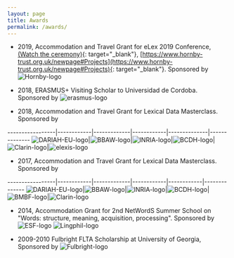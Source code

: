 ```yaml
---
layout: page
title: Awards
permalink: /awards/
---
```


- 2019, Accommodation and Travel Grant for eLex 2019 Conference, [(Watch the ceremony)](https://youtu.be/ZdNmxA-ar6s?t=500){: target="_blank"}, [https://www.hornby-trust.org.uk/newpage#Projects](https://www.hornby-trust.org.uk/newpage#Projects){: target="_blank"}. Sponsored by ![Hornby-logo] 


- 2018, ERASMUS+ Visiting Scholar to Universidad de Cordoba. Sponsored by ![erasmus-logo]

- 2018, Accommodation and Travel Grant for Lexical Data Masterclass. Sponsored by

-----------------|------------|-------------|------------|--------------|--------------
![DARIAH-EU-logo]|![BBAW-logo]|![INRIA-logo]|![BCDH-logo]|![Clarin-logo]|![elexis-logo]

- 2017, Accommodation and Travel Grant for Lexical Data Masterclass. Sponsored by

-----------------|------------|-------------|------------|------------|--------------
![DARIAH-EU-logo]|![BBAW-logo]|![INRIA-logo]|![BCDH-logo]|![BMBF-logo]|![Clarin-logo]

- 2014, Accommodation Grant for 2nd NetWordS Summer School on "Words: structure, meaning, acquisition, processing". Sponsored by
![ESF-logo] ![Lingphil-logo]

- 2009-2010 Fulbright FLTA Scholarship at University of Georgia, Sponsored by ![Fulbright-logo]

[Hornby-logo]: ../pics/Hornby-logo.jpg "Hornby Educational Trust"
[Fulbright-logo]: ../pics/Fulbright-logo.png "Fulbright"
[INRIA-logo]: ../pics/INRIA-logo.png "INRIA"
[DARIAH-EU-logo]: ../pics/DARIAH-EU-logo.png "DARIAH-EU"
[Clarin-logo]: ../pics/Clarin-logo.jpg "Clarin"
[BMBF-logo]: ../pics/BMBF-logo.png "BMBF"
[BCDH-logo]: ../pics/BCDH-logo.png "BCDH"
[BBAW-logo]: ../pics/BBAW-logo.png "BBAW"
[elexis-logo]: ../pics/elexis-logo.png "elexis"
[erasmus-logo]: ../pics/erasmus-logo.png "ERASMUS+"
[ESF-logo]: ../pics/ESF-logo.jpeg "European Science Foundation"
[Lingphil-logo]: ../pics/Lingphil-logo.jpg "LingPhil"
